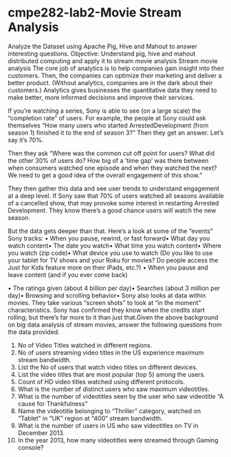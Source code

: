 # cmpe282-lab2-Movie Stream Analysis
Analyze the Dataset using Apache Pig, Hive and Mahout to answer interesting questions.
Objective:
Understand pig, hive and mahout distributed computing and apply it to stream movie analysis
Stream movie analysis
The core job of analytics is to help companies gain insight into their customers. Then, the companies can optimize their marketing and deliver a better product. (Without analytics, companies are in the dark about their customers.) Analytics gives businesses the quantitative data they need to make better, more informed decisions and improve their services.

If you’re watching a series, Sony is able to see (on a large scale) the “completion rate” of users. For example, the people at Sony could ask themselves “How many users who started ArrestedDevelopment (from season 1) finished it to the end of season 3?” Then they get an answer. Let’s say it’s 70%.

Then they ask “Where was the common cut off point for users? What did the other 30% of users do? How big of a ‘time gap’ was there between when consumers watched one episode and when they watched the next? We need to get a good idea of the overall engagement of this show.”

They then gather this data and see user trends to understand engagement at a deep level. If Sony saw that 70% of users watched all seasons available of a cancelled show, that may provoke some interest in restarting Arrested Development. They know there’s a good chance users will watch the new season.

But the data gets deeper than that. Here’s a look at some of the “events” Sony tracks:
• When you pause, rewind, or fast forward• What day you watch content• The date you watch• What time you watch content• Where you watch (zip code)• What device you use to watch (Do you like to use your tablet for TV shows and your Roku for movies?
Do people access the Just for Kids feature more on their iPads, etc.?)
• When you pause and leave content (and if you ever come back)

• The ratings given (about 4 billion per day)• Searches (about 3 million per day)• Browsing and scrolling behavior• Sony also looks at data within movies. They take various “screen shots” to look at “in the moment”
characteristics. Sony has confirmed they know when the credits start rolling; but there’s far more to it than just that.Given the above background on big data analysis of stream movies, answer the following questions from the data provided.

1. No of Video Titles watched in different regions.
2. No of users streaming video titles in the US experience maximum stream bandwidth.
3. List the No of users that watch video titles on different devices.
4. List the video titles that are most popular (top 5) among the users.
5. Count of HD video titles watched using different protocols.
6. What is the number of distinct users who saw maximum videotitles.
7. What is the number of videotitles seen by the user who saw videotitle “A  cause for Thankfulness”
8. Name the videotitle belonging to “Thriller” category, watched on “Tablet” in “UK” region at “400” stream bandwidth.
9. What is the number of users in US who saw videotitles on TV in December 2013.
10. In the year 2013, how many videotitles were streamed through Gaming console?
